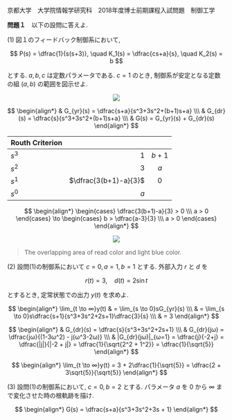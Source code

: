 京都大学　大学院情報学研究科　2018年度博士前期課程入試問題　制御工学

**問題１**　以下の設問に答えよ.

(1) 図１のフィードバック制御系において,

$$
    P(s) = \dfrac{1}{s(s+3)}, \quad K_1(s) = \dfrac{cs+a}{s}, \quad K_2(s) = b
$$

とする. $a,b,c$ は定数パラメータである. $c=1$ のとき, 制御系が安定となる定数の組 $(a,b)$ の範囲を図示せよ.

<p  align="center">
    <img src="https://gcdnb.pbrd.co/images/Bh0unVdPmJjg.png?o=1"/>
</p>

$$
    \begin{align*}
        & G_{yr}(s) = \dfrac{s+a}{s^3+3s^2+(b+1)s+a} \\\
        & G_{dr}(s) = \dfrac{s}{s^3+3s^2+(b+1)s+a} \\\
        & G(s) = G_{yr}(s) + G_{dr}(s) 
    \end{align*}
$$

<center>

| Routh Criterion |  | |
| :-----| ----: | :----: |
| $s^3$ | $1$ | $b+1$ |
| $s^2$ | $3$ | $a$ |
| $s^1$ | $\dfrac{3(b+1)-a}{3}$ | 0 |
| $s^0$ | $a$ |

</center>

$$
    \begin{align*}
        \begin{cases} \dfrac{3(b+1)-a}{3} > 0 \\\ a > 0 \end{cases} \to 
        \begin{cases} b > \dfrac{a-3}{3} \\\ a > 0 \end{cases}
    \end{align*}
$$

<p  align="center">
    <img src="https://gcdnb.pbrd.co/images/ZXrN78c9Ta95.png?o=1"/>
</p>

> The overlapping area of read color and light blue color.

(2) 設問(1)の制御系において $c=0, a=1, b=1$ とする. 外部入力 $r$ と $d$ を

$$
    r(t) = 3, \quad d(t) = 2\sin{t}
$$

とするとき, 定常状態での出力 $y(t)$ を求めよ.

$$
    \begin{align*}
        \lim_{t \to ∞}y(t) & = \lim_{s \to 0}sG_{yr}(s) \\\
        & = \lim_{s \to 0}s\dfrac{s+1}{s^3+3s^2+2s+1}\dfrac{3}{s} \\\
        & = 3
    \end{align*}
$$

$$
    \begin{align*}
        & G_{dr}(s) = \dfrac{s}{s^3+3s^2+2s+1} \\\
        & G_{dr}(jω) = \dfrac{jω}{(1-3ω^2) - j(ω^3-2ω)} \\\
        & |G_{dr}(jω)|_{ω=1} = \dfrac{j}{-2+j} = \dfrac{|j|}{|-2 + j|} = \dfrac{1}{\sqrt{2^2 + 1^2}} = \dfrac{1}{\sqrt{5}}
    \end{align*}
$$

$$
    \begin{align*}
        \lim_{t \to ∞}y(t) = 3 + 2\dfrac{1}{\sqrt{5}} = \dfrac{2 + 3\sqrt{5}}{\sqrt{5}}
    \end{align*}
$$


(3) 設問(1)の制御系において, $c=0,b=2$ とする. パラメータ $a$ を $0$ から ∞ まで変化させた時の根軌跡を描け.

$$
    \begin{align*}
        G(s) = \dfrac{s+a}{s^3+3s^2+3s + 1}
    \end{align*}
$$

